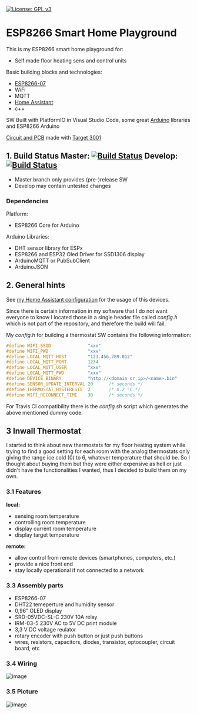 [![License: GPL v3](https://img.shields.io/badge/License-GPLv3-blue.svg)](https://www.gnu.org/licenses/gpl-3.0)
# ESP8266 Smart Home Playground

This is my ESP8266 smart home playground for:  
* Self made floor heating sens and control units

Basic building blocks and technologies:
* [ESP8266-07](https://www.espressif.com/)
* WiFi 
* MQTT
* [Home Assistant](https://home-assistant.io/)
* c++

SW Built with PlatformIO in Visual Studio Code, some great [Arduino](https://www.arduino.cc) libraries and ESP8266 Arduino

[Circuit and PCB](https://github.com/dhzl84/ESP8266_Thermostat_PCB.git) made with [Target 3001](https://ibfriedrich.com/de/index.html)

## 1. Build Status Master: [![Build Status](https://github.com/dhzl84/ESP8266-Smart-Home/workflows/CI/badge.svg?branch=master)](https://github.com/dhzl84/ESP8266-Smart-Home/actions?query=branch%3Amaster) Develop: [![Build Status](https://github.com/dhzl84/ESP8266-Smart-Home/workflows/CI/badge.svg?branch=develop)](https://github.com/dhzl84/ESP8266-Smart-Home/actions?query=branch%3Adevelop)
* Master branch only provides (pre-)release SW
* Develop may contain untested changes

### Dependencies
Platform:
* ESP8266 Core for Arduino

Arduino Libraries:
* DHT sensor library for ESPx
* ESP8266 and ESP32 Oled Driver for SSD1306 display
* ArduinoMQTT or PubSubClient
* ArduinoJSON

## 2. General hints
See [my Home Assistant configuration](https://github.com/dhzl84/Home-Assistant-Configuration) for the usage of this devices.

Since there is certain information in my software that I do not want everyone to know I located those in a single header file called *config.h* which is not part of the repository, and therefore the build will fail.

My *config.h* for building a thermostat SW contains the following information:
```c++
#define WIFI_SSID              "xxx"
#define WIFI_PWD               "xxx"
#define LOCAL_MQTT_HOST        "123.456.789.012"
#define LOCAL_MQTT_PORT        1234
#define LOCAL_MQTT_USER        "xxx"
#define LOCAL_MQTT_PWD         "xxx"
#define DEVICE_BINARY          "http://<domain or ip>/<name>.bin"
#define SENSOR_UPDATE_INTERVAL 20      /* seconds */
#define THERMOSTAT_HYSTERESIS  2       /* 0.2 °C */
#define WIFI_RECONNECT_TIME    30      /* seconds */
```

For Travis CI compatibility there is the *config.sh* script which generates the above mentioned dummy code.


## 3 Inwall Thermostat
I started to think about new thermostats for my floor heating system while trying to find a good setting for each room with the analog thermostats only giving the range ice cold (0) to 6, whatever temperature that should be.
So I thought about buying them but they were either expensive as hell or just didn't have the functionalities I wanted, thus I decided to build them on my own.

### 3.1 Features

**local:**
* sensing room temperature
* controlling room temperature
* display current room temperature
* display target temperature

**remote:**
* allow control from remote devices (smartphones, computers, etc.)
* provide a nice front end
* stay locally operational if not connected to a network

### 3.3 Assembly parts
* ESP8266-07
* DHT22 temeperture and humidity sensor
* 0,96" OLED display
* SRD-05VDC-SL-C 230V 10A relay
* IRM-03-5 230V AC to 5V DC print module
* 3,3 V DC voltage reulator
* rotary encoder with push button or just push buttons
* wires, resistors, capacitors, diodes, transistor, optocoupler, circuit board, etc

### 3.4 Wiring
![image](https://user-images.githubusercontent.com/5675570/35767892-47fde138-08f4-11e8-863e-870828831ac0.png)

### 3.5 Picture
![image](https://user-images.githubusercontent.com/5675570/50345529-b7659380-052f-11e9-8c72-13e437296978.jpg)
